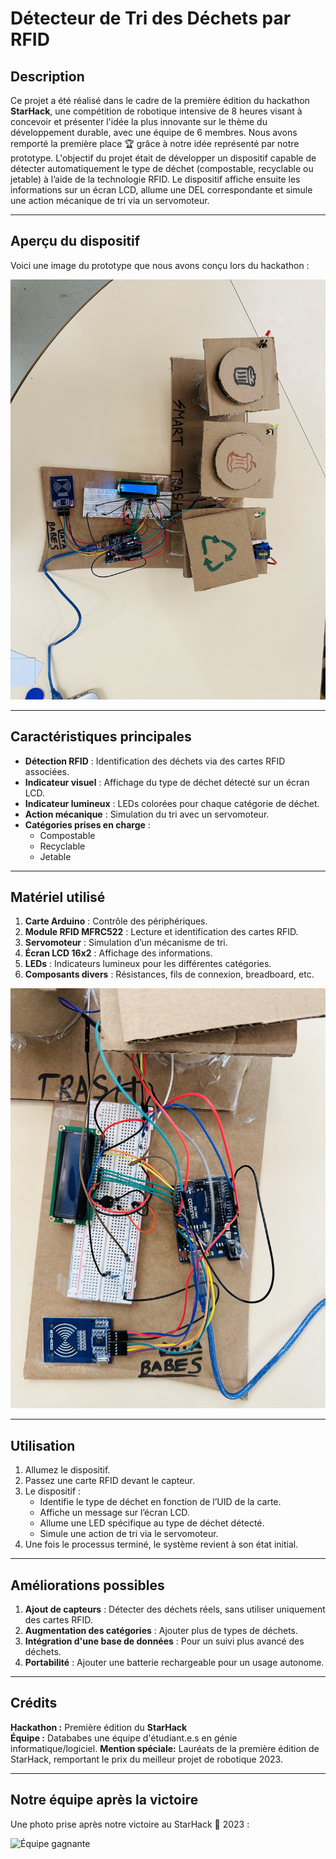 # **Détecteur de Tri des Déchets par RFID**

## **Description**
Ce projet a été réalisé dans le cadre de la première édition du hackathon **StarHack**, une compétition de robotique intensive de 8 heures visant à concevoir et présenter l'idée la plus innovante sur le thème du développement durable, avec une équipe de 6 membres. Nous avons remporté la première place 🏆 grâce à notre idée représenté par notre prototype. L'objectif du projet était de développer un dispositif capable de détecter automatiquement le type de déchet (compostable, recyclable ou jetable) à l’aide de la technologie RFID. Le dispositif affiche ensuite les informations sur un écran LCD, allume une DEL correspondante et simule une action mécanique de tri via un servomoteur.

---

## **Aperçu du dispositif**
Voici une image du prototype que nous avons conçu lors du hackathon :

![Dispositif du projet](./assets/dispositif.jpg)

---

## **Caractéristiques principales**
- **Détection RFID** : Identification des déchets via des cartes RFID associées.
- **Indicateur visuel** : Affichage du type de déchet détecté sur un écran LCD.
- **Indicateur lumineux** : LEDs colorées pour chaque catégorie de déchet.
- **Action mécanique** : Simulation du tri avec un servomoteur.
- **Catégories prises en charge** :
  - Compostable
  - Recyclable
  - Jetable

---

## **Matériel utilisé**
1. **Carte Arduino** : Contrôle des périphériques.
2. **Module RFID MFRC522** : Lecture et identification des cartes RFID.
3. **Servomoteur** : Simulation d’un mécanisme de tri.
4. **Écran LCD 16x2** : Affichage des informations.
5. **LEDs** : Indicateurs lumineux pour les différentes catégories.
6. **Composants divers** : Résistances, fils de connexion, breadboard, etc.

![Dispositif du projet](./assets/hardware.jpg)

---

## **Utilisation**
1. Allumez le dispositif.
2. Passez une carte RFID devant le capteur.
3. Le dispositif :
   - Identifie le type de déchet en fonction de l’UID de la carte.
   - Affiche un message sur l’écran LCD.
   - Allume une LED spécifique au type de déchet détecté.
   - Simule une action de tri via le servomoteur.
4. Une fois le processus terminé, le système revient à son état initial.

---

## **Améliorations possibles**
1. **Ajout de capteurs** : Détecter des déchets réels, sans utiliser uniquement des cartes RFID.
2. **Augmentation des catégories** : Ajouter plus de types de déchets.
3. **Intégration d'une base de données** : Pour un suivi plus avancé des déchets.
4. **Portabilité** : Ajouter une batterie rechargeable pour un usage autonome.

---

## **Crédits**
**Hackathon :** Première édition du **StarHack**  
**Équipe :** Datababes une équipe d'étudiant.e.s en génie informatique/logiciel. 
**Mention spéciale:** Lauréats de la première édition de StarHack, remportant le prix du meilleur projet de robotique 2023.

---

## **Notre équipe après la victoire**
Une photo prise après notre victoire au StarHack 🌟 2023 :

![Équipe gagnante](./assets/equipe.jpg)